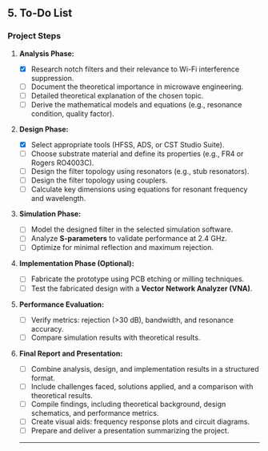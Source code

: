 ## **5. To-Do List**

### **Project Steps**

1. **Analysis Phase:**

    - [x] Research notch filters and their relevance to Wi-Fi interference suppression.
    - [ ] Document the theoretical importance in microwave engineering.
    - [ ] Detailed theoretical explanation of the chosen topic.
    - [ ] Derive the mathematical models and equations (e.g., resonance condition, quality factor).

2. **Design Phase:**

    - [x] Select appropriate tools (HFSS, ADS, or CST Studio Suite).
    - [ ] Choose substrate material and define its properties (e.g., FR4 or Rogers RO4003C).
    - [ ] Design the filter topology using resonators (e.g., stub resonators).
    - [ ] Design the filter topology using couplers.
    - [ ] Calculate key dimensions using equations for resonant frequency and wavelength.

3. **Simulation Phase:**

    - [ ] Model the designed filter in the selected simulation software.
    - [ ] Analyze **S-parameters** to validate performance at 2.4 GHz.
    - [ ] Optimize for minimal reflection and maximum rejection.

4. **Implementation Phase (Optional):**

    - [ ] Fabricate the prototype using PCB etching or milling techniques.
    - [ ] Test the fabricated design with a **Vector Network Analyzer (VNA)**.

5. **Performance Evaluation:**

    - [ ] Verify metrics: rejection (>30 dB), bandwidth, and resonance accuracy.
    - [ ] Compare simulation results with theoretical results.

6. **Final Report and Presentation:**

    - [ ] Combine analysis, design, and implementation results in a structured format.
    - [ ] Include challenges faced, solutions applied, and a comparison with theoretical results.
    - [ ] Compile findings, including theoretical background, design schematics, and performance metrics.
    - [ ] Create visual aids: frequency response plots and circuit diagrams.
    - [ ] Prepare and deliver a presentation summarizing the project.

    ***

